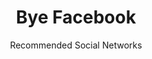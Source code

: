 ---
slug: facebook
title: Bye Facebook
subtitle: Recommended Social Networks
order: [mastodon, friendica]
aliases:
    - /ethical-alternatives-to-facebook/
---